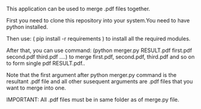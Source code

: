 This application can be used to merge .pdf files together.

First you need to clone this repository into your system.You need to have python installed.

Then use: ( pip install -r requirements ) to install all the required modules.

After that, you can use command: (python merger.py RESULT.pdf first.pdf second.pdf third.pdf ....) to merge first.pdf, second.pdf, third.pdf and so on to form single pdf RESULT.pdf..

Note that the first argument after python merger.py command is the resultant .pdf file and all other susequent arguments are .pdf files that you want to merge into one.   

IMPORTANT: All .pdf files must be in same folder as of merge.py file.
